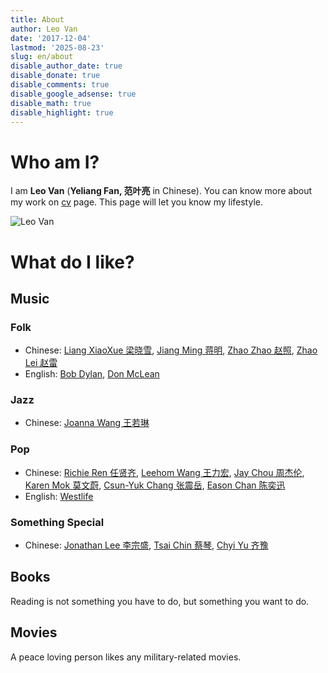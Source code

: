 ```yaml
---
title: About
author: Leo Van
date: '2017-12-04'
lastmod: '2025-08-23'
slug: en/about
disable_author_date: true
disable_donate: true
disable_comments: true
disable_google_adsense: true
disable_math: true
disable_highlight: true
---
```


# Who am I?

I am **Leo Van** (**Yeliang Fan, 范叶亮** in Chinese). You can know more about my work on [cv](/en/cv/) page. This page will let you know my lifestyle.

<picture>
  <source type="image/webp" media="(min-width: 1200px)" srcset="/images/me/about-large.webp">
  <source type="image/webp" media="(min-width: 800px)" srcset="/images/me/about-medium.webp">
  <source type="image/webp" srcset="/images/me/about-small.webp">
  <source media="(min-width: 1200px)" srcset="/images/me/about-large.jpg">
  <source media="(min-width: 800px)" srcset="/images/me/about-medium.jpg">
  <img src="/images/me/about-small.jpg" alt="Leo Van">
</picture>

# What do I like?

## Music

### Folk

- Chinese: [Liang XiaoXue 梁晓雪](https://site.douban.com/kulu/), [Jiang Ming 蒋明](https://site.douban.com/jiangming/room/623845/), [Zhao Zhao 赵照](https://site.douban.com/zhaozhao/), [Zhao Lei 赵雷](https://site.douban.com/leizizhao/)
- English: [Bob Dylan](https://en.wikipedia.org/wiki/Bob_Dylan), [Don McLean](https://en.wikipedia.org/wiki/Don_McLean)

### Jazz

- Chinese: [Joanna Wang 王若琳](https://en.wikipedia.org/wiki/Joanna_Wang)

### Pop

- Chinese: [Richie Ren 任贤齐](https://en.wikipedia.org/wiki/Richie_Jen), [Leehom Wang 王力宏](https://en.wikipedia.org/wiki/Wang_Leehom), [Jay Chou 周杰伦](https://en.wikipedia.org/wiki/Jay_Chou), [Karen Mok 莫文蔚](https://en.wikipedia.org/wiki/Karen_Mok), [Csun-Yuk Chang 张震岳](https://en.wikipedia.org/wiki/Chang_Chen-yue), [Eason Chan 陈奕迅](https://en.wikipedia.org/wiki/Eason_Chan)
- English: [Westlife](https://en.wikipedia.org/wiki/Westlife)

### Something Special

- Chinese: [Jonathan Lee 李宗盛](https://en.wikipedia.org/wiki/Jonathan_Lee_(musician)), [Tsai Chin 蔡琴](https://en.wikipedia.org/wiki/Tsai_Chin_(singer)), [Chyi Yu 齐豫](https://en.wikipedia.org/wiki/Chyi_Yu)

## Books

Reading is not something you have to do, but something you want to do.

## Movies

A peace loving person likes any military-related movies.
